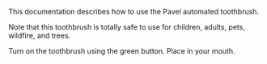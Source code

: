 This documentation describes how to use the Pavel automated toothbrush.

Note that this toothbrush is totally safe to use for children, adults, pets, wildfire, and trees.

Turn on the toothbrush using the green button. Place in your mouth.